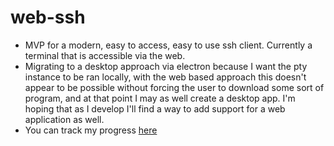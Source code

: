 # web-ssh

- MVP for a modern, easy to access, easy to use ssh client. Currently a terminal that is accessible via the web.
- Migrating to a desktop approach via electron because I want the pty instance to be ran locally, with the web based approach this doesn't appear to be possible without forcing the user to download some sort of program, and at that point I may as well create a desktop app. I'm hoping that as I develop I'll find a way to add support for a web application as well.
- You can track my progress [here](https://github.com/larryb02/ssh-client#)